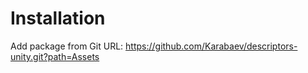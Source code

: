 # Installation
Add package from Git URL: https://github.com/Karabaev/descriptors-unity.git?path=Assets
